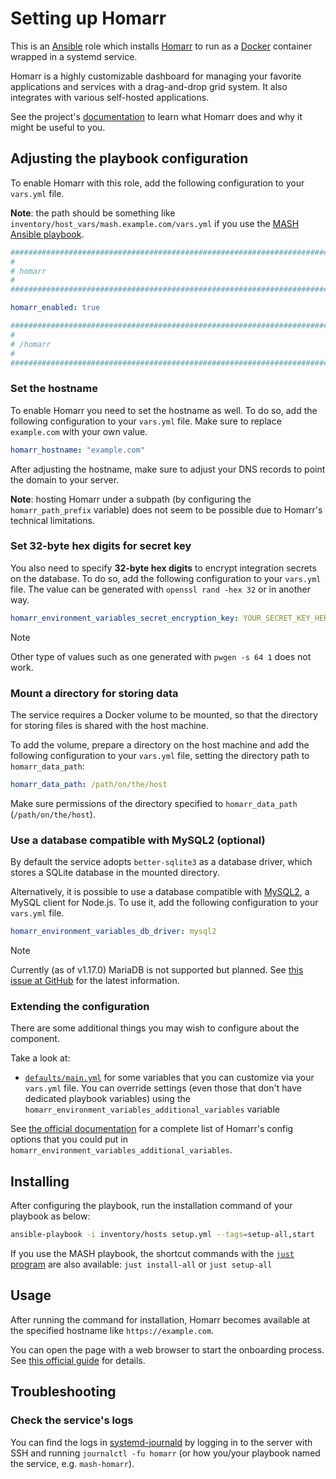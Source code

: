 <!--
SPDX-FileCopyrightText: 2020 - 2024 MDAD project contributors
SPDX-FileCopyrightText: 2020 - 2024 Slavi Pantaleev
SPDX-FileCopyrightText: 2020 Aaron Raimist
SPDX-FileCopyrightText: 2020 Chris van Dijk
SPDX-FileCopyrightText: 2020 Dominik Zajac
SPDX-FileCopyrightText: 2020 Mickaël Cornière
SPDX-FileCopyrightText: 2022 François Darveau
SPDX-FileCopyrightText: 2022 Julian Foad
SPDX-FileCopyrightText: 2022 Warren Bailey
SPDX-FileCopyrightText: 2023 Antonis Christofides
SPDX-FileCopyrightText: 2023 Felix Stupp
SPDX-FileCopyrightText: 2023 Pierre 'McFly' Marty
SPDX-FileCopyrightText: 2024 - 2025 Suguru Hirahara

SPDX-License-Identifier: AGPL-3.0-or-later
-->

# Setting up Homarr

This is an [Ansible](https://www.ansible.com/) role which installs [Homarr](https://homarr.dev) to run as a [Docker](https://www.docker.com/) container wrapped in a systemd service.

Homarr is a highly customizable dashboard for managing your favorite applications and services with a drag-and-drop grid system. It also integrates with various self-hosted applications.

See the project's [documentation](https://homarr.dev/docs/getting-started) to learn what Homarr does and why it might be useful to you.

## Adjusting the playbook configuration

To enable Homarr with this role, add the following configuration to your `vars.yml` file.

**Note**: the path should be something like `inventory/host_vars/mash.example.com/vars.yml` if you use the [MASH Ansible playbook](https://github.com/mother-of-all-self-hosting/mash-playbook).

```yaml
########################################################################
#                                                                      #
# homarr                                                               #
#                                                                      #
########################################################################

homarr_enabled: true

########################################################################
#                                                                      #
# /homarr                                                              #
#                                                                      #
########################################################################
```

### Set the hostname

To enable Homarr you need to set the hostname as well. To do so, add the following configuration to your `vars.yml` file. Make sure to replace `example.com` with your own value.

```yaml
homarr_hostname: "example.com"
```

After adjusting the hostname, make sure to adjust your DNS records to point the domain to your server.

**Note**: hosting Homarr under a subpath (by configuring the `homarr_path_prefix` variable) does not seem to be possible due to Homarr's technical limitations.

### Set 32-byte hex digits for secret key

You also need to specify **32-byte hex digits** to encrypt integration secrets on the database. To do so, add the following configuration to your `vars.yml` file. The value can be generated with `openssl rand -hex 32` or in another way.

```yaml
homarr_environment_variables_secret_encryption_key: YOUR_SECRET_KEY_HERE
```

>[!NOTE]
> Other type of values such as one generated with `pwgen -s 64 1` does not work.

### Mount a directory for storing data

The service requires a Docker volume to be mounted, so that the directory for storing files is shared with the host machine.

To add the volume, prepare a directory on the host machine and add the following configuration to your `vars.yml` file, setting the directory path to `homarr_data_path`:

```yaml
homarr_data_path: /path/on/the/host
```

Make sure permissions of the directory specified to `homarr_data_path` (`/path/on/the/host`).

### Use a database compatible with MySQL2 (optional)

By default the service adopts `better-sqlite3` as a database driver, which stores a SQLite database in the mounted directory.

Alternatively, it is possible to use a database compatible with [MySQL2](https://sidorares.github.io/node-mysql2/docs), a MySQL client for Node.js. To use it, add the following configuration to your `vars.yml` file.

```yaml
homarr_environment_variables_db_driver: mysql2
```

>[!NOTE]
> Currently (as of v1.17.0) MariaDB is not supported but planned. See [this issue at GitHub](https://github.com/homarr-labs/homarr/issues/2305) for the latest information.

### Extending the configuration

There are some additional things you may wish to configure about the component.

Take a look at:

- [`defaults/main.yml`](../defaults/main.yml) for some variables that you can customize via your `vars.yml` file. You can override settings (even those that don't have dedicated playbook variables) using the `homarr_environment_variables_additional_variables` variable

See [the official documentation](https://homarr.dev/docs/advanced/environment-variables/) for a complete list of Homarr's config options that you could put in `homarr_environment_variables_additional_variables`.

## Installing

After configuring the playbook, run the installation command of your playbook as below:

```sh
ansible-playbook -i inventory/hosts setup.yml --tags=setup-all,start
```

If you use the MASH playbook, the shortcut commands with the [`just` program](https://github.com/mother-of-all-self-hosting/mash-playbook/blob/main/docs/just.md) are also available: `just install-all` or `just setup-all`

## Usage

After running the command for installation, Homarr becomes available at the specified hostname like `https://example.com`.

You can open the page with a web browser to start the onboarding process. See [this official guide](https://homarr.dev/docs/getting-started/after-the-installation/) for details.

## Troubleshooting

### Check the service's logs

You can find the logs in [systemd-journald](https://www.freedesktop.org/software/systemd/man/systemd-journald.service.html) by logging in to the server with SSH and running `journalctl -fu homarr` (or how you/your playbook named the service, e.g. `mash-homarr`).
